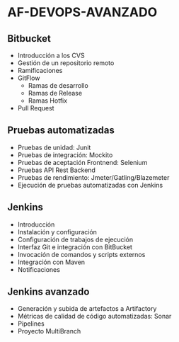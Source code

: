 # AF-DEVOPS-AVANZADO

## Bitbucket

  - Introducción a los CVS
  - Gestión de un repositorio remoto
  - Ramificaciones
  - GitFlow
    - Ramas de desarrollo
    - Ramas de Release
    - Ramas Hotfix
  - Pull Request

## Pruebas automatizadas

  - Pruebas de unidad: Junit
  - Pruebas de integración: Mockito
  - Pruebas de aceptación Frontnend: Selenium
  - Pruebas API Rest Backend
  - Pruebas de rendimiento: Jmeter/Gatling/Blazemeter
  - Ejecución de pruebas automatizadas con Jenkins

## Jenkins

  - Introducción
  - Instalación y configuración
  - Configuración de trabajos de ejecución
  - Interfaz Git e integración con BitBucket
  - Invocación de comandos y scripts externos
  - Integración con Maven
  - Notificaciones
    
## Jenkins avanzado

  - Generación y subida de artefactos a Artifactory
  - Métricas de calidad de código automatizadas: Sonar
  - Pipelines
  - Proyecto MultiBranch
